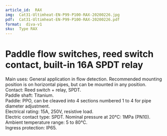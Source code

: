 ```yaml
---
article_id:  RAX
img:  Cat31-Ultimheat-EN-P99-P100-RAX-20200226.jpg
pdf:  Cat31-Ultimheat-EN-P99-P100-RAX-20200226.pdf
format:  diva-v1
sku:  Type RAX
---
```

# Paddle flow switches, reed switch contact, built-in 16A SPDT relay

Main uses: General application in flow detection. Recommended mounting 
position is on horizontal pipes, but can be mounted in any position.  
Contact: Reed switch + relay, SPDT.  
Paddle shaft: Titanium.  
Paddle: PPO, can be cleaved into 4 sections numbered 1 to 4 for pipe diameter adjustment.  
Electrical rating: 15A, 250V, resistive load.  
Electric contact type: SPDT. 
Nominal pressure at 20°C: 1MPa (PN10).  
Ambient temperature range: 5 to 80°C.  
Ingress protection: IP65.  

